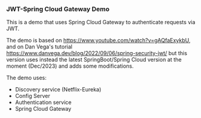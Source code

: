 ### JWT-Spring Cloud Gateway Demo

This is a demo that uses Spring Cloud Gateway to authenticate requests via JWT.

The demo is based on https://www.youtube.com/watch?v=gAQfaExykbU, and on Dan Vega's tutorial https://www.danvega.dev/blog/2022/09/06/spring-security-jwt/ but this version uses instead the latest SpringBoot/Spring Cloud version at the moment (Dec/2023) and adds some modifications.

The demo uses:
 * Discovery service (Netflix-Eureka)
 * Config Server
 * Authentication service
 * Spring Cloud Gateway